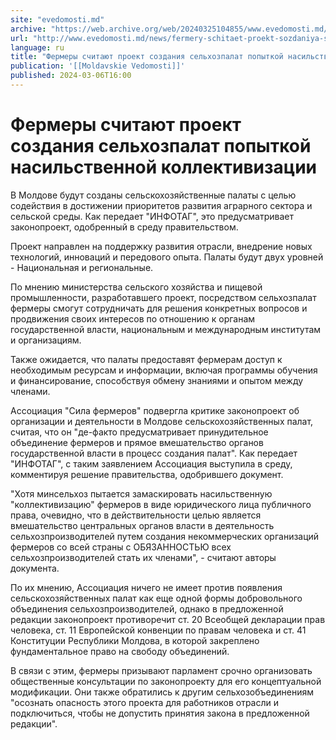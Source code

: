 ```yaml
---
site: "evedomosti.md"
archive: "https://web.archive.org/web/20240325104855/www.evedomosti.md/news/fermery-schitaet-proekt-sozdaniya-selhozpalat-popytkoj-nasil"
url: "http://www.evedomosti.md/news/fermery-schitaet-proekt-sozdaniya-selhozpalat-popytkoj-nasil"
language: ru
title: "Фермеры считают проект создания сельхозпалат попыткой насильственной коллективизации"
publication: '[[Moldavskie Vedomosti]]'
published: 2024-03-06T16:00
---
```


# Фермеры считают проект создания сельхозпалат попыткой насильственной коллективизации

В Молдове будут созданы сельскохозяйственные палаты с целью содействия в достижении приоритетов развития аграрного сектора и сельской среды. Как передает "ИНФОТАГ", это предусматривает законопроект, одобренный в среду правительством.

Проект направлен на поддержку развития отрасли, внедрение новых технологий, инноваций и передового опыта. Палаты будут двух уровней - Национальная и региональные.

По мнению министерства сельского хозяйства и пищевой промышленности, разработавшего проект, посредством сельхозпалат фермеры смогут сотрудничать для решения конкретных вопросов и продвижения своих интересов по отношению к органам государственной власти, национальным и международным институтам и организациям.

Также ожидается, что палаты предоставят фермерам доступ к необходимым ресурсам и информации, включая программы обучения и финансирование, способствуя обмену знаниями и опытом между членами.

Ассоциация "Сила фермеров" подвергла критике законопроект об организации и деятельности в Молдове сельскохозяйственных палат, считая, что он "де-факто предусматривает принудительное объединение фермеров и прямое вмешательство органов государственной власти в процесс создания палат". Как передает "ИНФОТАГ", с таким заявлением Ассоциация выступила в среду, комментируя решение правительства, одобрившего документ.

"Хотя минсельхоз пытается замаскировать насильственную "коллективизацию" фермеров в виде юридического лица публичного права, очевидно, что в действительности целью является вмешательство центральных органов власти в деятельность сельхозпроизводителей путем создания некоммерческих организаций фермеров со всей страны с ОБЯЗАННОСТЬЮ всех сельхозпроизводителей стать их членами", - считают авторы документа.

По их мнению, Ассоциация ничего не имеет против появления сельскохозяйственных палат как еще одной формы добровольного объединения сельхозпроизводителей, однако в предложенной редакции законопроект противоречит ст. 20 Всеобщей декларации прав человека, ст. 11 Европейской конвенции по правам человека и ст. 41 Конституции Республики Молдова, в которой закреплено фундаментальное право на свободу объединений.

В связи с этим, фермеры призывают парламент срочно организовать общественные консультации по законопроекту для его концептуальной модификации. Они также обратились к другим сельхозобъединениям "осознать опасность этого проекта для работников отрасли и подключиться, чтобы не допустить принятия закона в предложенной редакции".